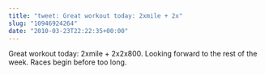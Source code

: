 ```yaml
---
title: "tweet: Great workout today: 2xmile + 2x"
slug: "10946924264"
date: "2010-03-23T22:22:35+00:00"
---
```

Great workout today: 2xmile + 2x2x800. Looking forward to the rest of the week. Races begin before too long.